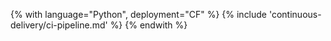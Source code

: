 {% with language="Python", deployment="CF" %}
{% include 'continuous-delivery/ci-pipeline.md' %}
{% endwith %}